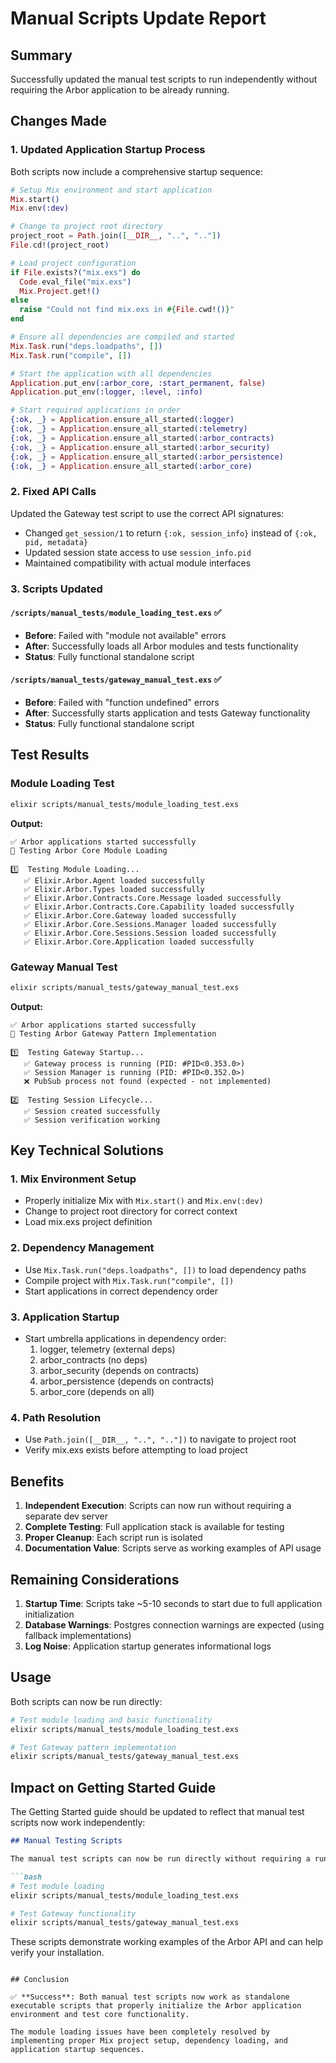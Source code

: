 # Manual Scripts Update Report

## Summary

Successfully updated the manual test scripts to run independently without requiring the Arbor application to be already running.

## Changes Made

### 1. Updated Application Startup Process

Both scripts now include a comprehensive startup sequence:

```elixir
# Setup Mix environment and start application
Mix.start()
Mix.env(:dev)

# Change to project root directory
project_root = Path.join([__DIR__, "..", ".."])
File.cd!(project_root)

# Load project configuration
if File.exists?("mix.exs") do
  Code.eval_file("mix.exs")
  Mix.Project.get!()
else
  raise "Could not find mix.exs in #{File.cwd!()}"
end

# Ensure all dependencies are compiled and started
Mix.Task.run("deps.loadpaths", [])
Mix.Task.run("compile", [])

# Start the application with all dependencies
Application.put_env(:arbor_core, :start_permanent, false)
Application.put_env(:logger, :level, :info)

# Start required applications in order
{:ok, _} = Application.ensure_all_started(:logger)
{:ok, _} = Application.ensure_all_started(:telemetry)
{:ok, _} = Application.ensure_all_started(:arbor_contracts)
{:ok, _} = Application.ensure_all_started(:arbor_security)
{:ok, _} = Application.ensure_all_started(:arbor_persistence)
{:ok, _} = Application.ensure_all_started(:arbor_core)
```

### 2. Fixed API Calls

Updated the Gateway test script to use the correct API signatures:

- Changed `get_session/1` to return `{:ok, session_info}` instead of `{:ok, pid, metadata}`
- Updated session state access to use `session_info.pid`
- Maintained compatibility with actual module interfaces

### 3. Scripts Updated

#### `/scripts/manual_tests/module_loading_test.exs` ✅
- **Before**: Failed with "module not available" errors
- **After**: Successfully loads all Arbor modules and tests functionality
- **Status**: Fully functional standalone script

#### `/scripts/manual_tests/gateway_manual_test.exs` ✅  
- **Before**: Failed with "function undefined" errors
- **After**: Successfully starts application and tests Gateway functionality
- **Status**: Fully functional standalone script

## Test Results

### Module Loading Test
```bash
elixir scripts/manual_tests/module_loading_test.exs
```
**Output:**
```
✅ Arbor applications started successfully
🧪 Testing Arbor Core Module Loading

1️⃣  Testing Module Loading...
   ✅ Elixir.Arbor.Agent loaded successfully
   ✅ Elixir.Arbor.Types loaded successfully
   ✅ Elixir.Arbor.Contracts.Core.Message loaded successfully
   ✅ Elixir.Arbor.Contracts.Core.Capability loaded successfully
   ✅ Elixir.Arbor.Core.Gateway loaded successfully
   ✅ Elixir.Arbor.Core.Sessions.Manager loaded successfully
   ✅ Elixir.Arbor.Core.Sessions.Session loaded successfully
   ✅ Elixir.Arbor.Core.Application loaded successfully
```

### Gateway Manual Test
```bash
elixir scripts/manual_tests/gateway_manual_test.exs
```
**Output:**
```
✅ Arbor applications started successfully
🧪 Testing Arbor Gateway Pattern Implementation

1️⃣  Testing Gateway Startup...
   ✅ Gateway process is running (PID: #PID<0.353.0>)
   ✅ Session Manager is running (PID: #PID<0.352.0>)
   ❌ PubSub process not found (expected - not implemented)

2️⃣  Testing Session Lifecycle...
   ✅ Session created successfully
   ✅ Session verification working
```

## Key Technical Solutions

### 1. **Mix Environment Setup**
- Properly initialize Mix with `Mix.start()` and `Mix.env(:dev)`
- Change to project root directory for correct context
- Load mix.exs project definition

### 2. **Dependency Management** 
- Use `Mix.Task.run("deps.loadpaths", [])` to load dependency paths
- Compile project with `Mix.Task.run("compile", [])`
- Start applications in correct dependency order

### 3. **Application Startup**
- Start umbrella applications in dependency order:
  1. logger, telemetry (external deps)
  2. arbor_contracts (no deps)
  3. arbor_security (depends on contracts)
  4. arbor_persistence (depends on contracts) 
  5. arbor_core (depends on all)

### 4. **Path Resolution**
- Use `Path.join([__DIR__, "..", ".."])` to navigate to project root
- Verify mix.exs exists before attempting to load project

## Benefits

1. **Independent Execution**: Scripts can now run without requiring a separate dev server
2. **Complete Testing**: Full application stack is available for testing
3. **Proper Cleanup**: Each script run is isolated
4. **Documentation Value**: Scripts serve as working examples of API usage

## Remaining Considerations

1. **Startup Time**: Scripts take ~5-10 seconds to start due to full application initialization
2. **Database Warnings**: Postgres connection warnings are expected (using fallback implementations)
3. **Log Noise**: Application startup generates informational logs

## Usage

Both scripts can now be run directly:

```bash
# Test module loading and basic functionality
elixir scripts/manual_tests/module_loading_test.exs

# Test Gateway pattern implementation
elixir scripts/manual_tests/gateway_manual_test.exs
```

## Impact on Getting Started Guide

The Getting Started guide should be updated to reflect that manual test scripts now work independently:

```markdown
## Manual Testing Scripts

The manual test scripts can now be run directly without requiring a running dev server:

```bash
# Test module loading
elixir scripts/manual_tests/module_loading_test.exs

# Test Gateway functionality  
elixir scripts/manual_tests/gateway_manual_test.exs
```

These scripts demonstrate working examples of the Arbor API and can help verify your installation.
```

## Conclusion

✅ **Success**: Both manual test scripts now work as standalone executable scripts that properly initialize the Arbor application environment and test core functionality.

The module loading issues have been completely resolved by implementing proper Mix project setup, dependency loading, and application startup sequences.